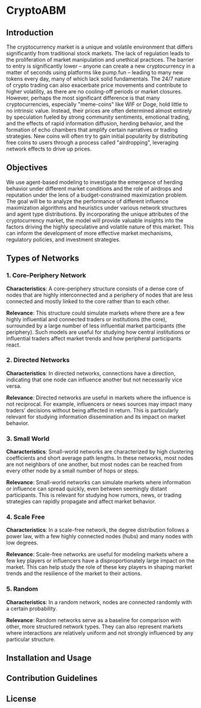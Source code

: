 # CryptoABM

## Introduction

The cryptocurrency market is a unique and volatile environment that differs significantly from traditional stock markets. The lack of regulation leads to the proliferation of market manipulation and unethical practices. The barrier to entry is significantly lower – anyone can create a new cryptocurrency in a matter of seconds using platforms like pump.fun – leading to many new tokens every day, many of which lack solid fundamentals. The 24/7 nature of crypto trading can also exacerbate price movements and contribute to higher volatility, as there are no cooling-off periods or market closures. However, perhaps the most significant difference is that many cryptocurrencies, especially "meme-coins" like WIF or Doge, hold little to no intrinsic value. Instead, their prices are often determined almost entirely by speculation fueled by strong community sentiments, emotional trading, and the effects of rapid information diffusion, herding behavior, and the formation of echo chambers that amplify certain narratives or trading strategies. New coins will often try to gain initial popularity by distributing free coins to users through a process called "airdropping", leveraging network effects to drive up prices. 

## Objectives

We use agent-based modeling to investigate the emergence of herding behavior under different market conditions and the role of airdrops and reputation under the lens of a budget-constrained maximization problem. The goal will be to analyze the performance of different influence maximization algorithms and heuristics under various network structures and agent type distributions. By incorporating the unique attributes of the cryptocurrency market, the model will provide valuable insights into the factors driving the highly speculative and volatile nature of this market. This can inform the development of more effective market mechanisms, regulatory policies, and investment strategies.

## Types of Networks

### 1. Core-Periphery Network

**Characteristics**: A core-periphery structure consists of a dense core of nodes that are highly interconnected and a periphery of nodes that are less connected and mostly linked to the core rather than to each other.

**Relevance**: This structure could simulate markets where there are a few highly influential and connected traders or institutions (the core), surrounded by a large number of less influential market participants (the periphery). Such models are useful for studying how central institutions or influential traders affect market trends and how peripheral participants react.

### 2. Directed Networks

**Characteristics**: In directed networks, connections have a direction, indicating that one node can influence another but not necessarily vice versa.

**Relevance**: Directed networks are useful in markets where the influence is not reciprocal. For example, influencers or news sources may impact many traders' decisions without being affected in return. This is particularly relevant for studying information dissemination and its impact on market behavior.

### 3. Small World

**Characteristics**: Small-world networks are characterized by high clustering coefficients and short average path lengths. In these networks, most nodes are not neighbors of one another, but most nodes can be reached from every other node by a small number of hops or steps.

**Relevance**: Small-world networks can simulate markets where information or influence can spread quickly, even between seemingly distant participants. This is relevant for studying how rumors, news, or trading strategies can rapidly propagate and affect market behavior.

### 4. Scale Free

**Characteristics**: In a scale-free network, the degree distribution follows a power law, with a few highly connected nodes (hubs) and many nodes with low degrees.

**Relevance**: Scale-free networks are useful for modeling markets where a few key players or influencers have a disproportionately large impact on the market. This can help study the role of these key players in shaping market trends and the resilience of the market to their actions.

### 5. Random

**Characteristics**: In a random network, nodes are connected randomly with a certain probability.

**Relevance**: Random networks serve as a baseline for comparison with other, more structured network types. They can also represent markets where interactions are relatively uniform and not strongly influenced by any particular structure.

## Installation and Usage

<!-- Add instructions for installing and running the CryptoABM simulation -->

## Contribution Guidelines

<!-- Add guidelines for contributing to the project -->

## License

<!-- Specify the license under which the project is distributed -->